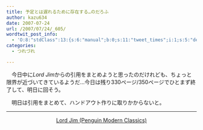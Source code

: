 ```yaml
---
title: 予定とは遅れるために存在する…のだろふ
author: kazu634
date: 2007-07-24
url: /2007/07/24/_605/
wordtwit_post_info:
  - 'O:8:"stdClass":13:{s:6:"manual";b:0;s:11:"tweet_times";i:1;s:5:"delay";i:0;s:7:"enabled";i:1;s:10:"separation";s:2:"60";s:7:"version";s:3:"3.7";s:14:"tweet_template";b:0;s:6:"status";i:2;s:6:"result";a:0:{}s:13:"tweet_counter";i:2;s:13:"tweet_log_ids";a:1:{i:0;i:3091;}s:9:"hash_tags";a:0:{}s:8:"accounts";a:1:{i:0;s:7:"kazu634";}}'
categories:
  - つれづれ

---
```

<div class="section">
<p>
    　今日中に<i>Lord Jim</i>からの引用をまとめようと思ったのだけれども、ちょっと限界が近づいてきているようだ…今日は残り330ページ/350ページでひとまず終了して、明日に回そう。
</p>
  
<p>
    　明日は引用をまとめて、ハンドアウト作りに取りかからないと。
</p>
  
<hr />
  
<center>
<a href="https://www.amazon.co.jp/exec/obidos/ASIN/0141183543/goodpic-22/" onclick="__gaTracker('send', 'event', 'outbound-article', 'https://www.amazon.co.jp/exec/obidos/ASIN/0141183543/goodpic-22/', 'Lord Jim (Penguin Modern Classics)');" target="_top">Lord Jim (Penguin Modern Classics)</a><br />
</center>
</div>
